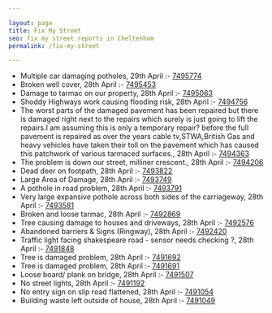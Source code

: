 ```yaml
---

layout: page
title: Fix My Street
seo: fix my street reports in Cheltenham
permalink: /fix-my-street

---
```


<!-- fix_marker starts -->

- Multiple car damaging potholes, 29th April :- [7495774](https://www.fixmystreet.com/report/7495774)
- Broken well cover, 28th April :- [7495453](https://www.fixmystreet.com/report/7495453)
- Damage to tarmac on our property, 28th April :- [7495063](https://www.fixmystreet.com/report/7495063)
- Shoddy Highways work causing flooding risk, 28th April :- [7494756](https://www.fixmystreet.com/report/7494756)
- The worst parts of the damaged pavement has been repaired but there is damaged right next to the repairs which surely is just going to lift the repairs.I am assuming this is only a temporary repair? before the full pavement is repaired as over the years cable tv,STWA,British Gas and heavy vehicles have taken their toll on the pavement which has caused this patchwork of various tarmaced surfaces., 28th April :- [7494363](https://www.fixmystreet.com/report/7494363)
- The problem is down our street, milliner crescent., 28th April :- [7494206](https://www.fixmystreet.com/report/7494206)
- Dead deer on footpath, 28th April :- [7493822](https://www.fixmystreet.com/report/7493822)
- Large Area of Damage, 28th April :- [7493749](https://www.fixmystreet.com/report/7493749)
- A pothole in road problem, 28th April :- [7493791](https://www.fixmystreet.com/report/7493791)
- Very large expansive pothole across both sides of the carriageway, 28th April :- [7493581](https://www.fixmystreet.com/report/7493581)
- Broken and loose tarmac, 28th April :- [7492869](https://www.fixmystreet.com/report/7492869)
- Tree causing damage to houses and driveways, 28th April :- [7492576](https://www.fixmystreet.com/report/7492576)
- Abandoned barriers & Signs (Ringway), 28th April :- [7492420](https://www.fixmystreet.com/report/7492420)
- Traffic light facing shakespeare road - sensor needs checking ?, 28th April :- [7491848](https://www.fixmystreet.com/report/7491848)
- Tree is damaged problem, 28th April :- [7491692](https://www.fixmystreet.com/report/7491692)
- Tree is damaged problem, 28th April :- [7491691](https://www.fixmystreet.com/report/7491691)
- Loose board/ plank on bridge, 28th April :- [7491507](https://www.fixmystreet.com/report/7491507)
- No street lights, 28th April :- [7491192](https://www.fixmystreet.com/report/7491192)
- No entry sign on slip road flattened, 28th April :- [7491054](https://www.fixmystreet.com/report/7491054)
- Building waste left outside of house, 28th April :- [7491049](https://www.fixmystreet.com/report/7491049)

<!-- fix_marker ends -->